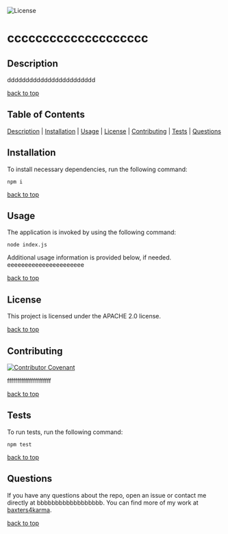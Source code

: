 ![License](https://img.shields.io/badge/license-APACHE%202.0-success)
  # cccccccccccccccccccc

  ## Description

  dddddddddddddddddddddddd

  [back to top](#table-of-contents)

  ## Table of Contents
  [Description](#description) | [Installation](#installation) | [Usage](#usage) |  [License](#license) | [Contributing](#contributing) | [Tests](#tests) | [Questions](#questions)

  ## Installation

To install necessary dependencies, run the following command:
```
npm i
```

[back to top](#table-of-contents)

  ## Usage
  
  The application is invoked by using the following command:
```
node index.js
```
  
Additional usage information is provided below, if needed.
eeeeeeeeeeeeeeeeeeeeee

[back to top](#table-of-contents)

  ## License

This project is licensed under the APACHE 2.0 license.

[back to top](#table-of-contents)

  ## Contributing
[![Contributor Covenant](https://img.shields.io/badge/Contributor%20Covenant-2.1-4baaaa.svg)](../code_of_conduct.md)

ffffffffffffffffffffff

[back to top](#table-of-contents)

  ## Tests

To run tests, run the following command:
```
npm test
```
[back to top](#table-of-contents)

  ## Questions 

  If you have any questions about the repo, open an issue or contact me directly at bbbbbbbbbbbbbbbbbb. You can find more of my work at [baxters4karma](https://github.com/aaaaaaaaaaa/).

[back to top](#table-of-contents)
  